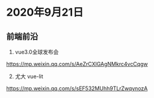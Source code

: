 # 2020年9月21日

## 前端前沿

1. vue3.0全球发布会

<https://mp.weixin.qq.com/s/AeZrCXlGAgNMkrc4vcCqgw>


2. 尤大 vue-lit

<https://mp.weixin.qq.com/s/sEF532MUhh9TLrZwqynozA>